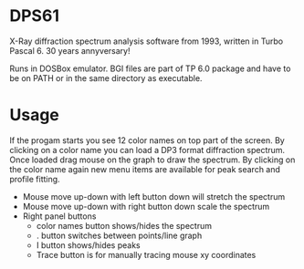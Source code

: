 # DPS61
X-Ray diffraction spectrum analysis software from 1993, written in Turbo Pascal 6. 30 years annyversary!

Runs in DOSBox emulator. BGI files are part of TP 6.0 package and have to be on PATH or in the same directory as executable.

# Usage
If the progam starts you see 12 color names on top part of the screen. By clicking on a color name you can load a DP3 format diffraction spectrum. Once loaded drag mouse on the graph to draw the spectrum. By clicking on the color name again new menu items are available for peak search and profile fitting.

- Mouse move up-down with left button down will stretch the spectrum
- Mouse move  up-down with right button down scale the spectrum
- Right panel buttons 
    - color names button shows/hides the spectrum
    - . button switches between points/line graph
    - I button shows/hides peaks
    - Trace button is for manually tracing mouse xy coordinates
    


